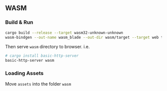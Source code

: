 ## WASM

### Build & Run

```sh
cargo build --release --target wasm32-unknown-unknown
wasm-bindgen --out-name wasm_blade --out-dir wasm/target --target web target/wasm32-unknown-unknown/release/blade.wasm
```

Then serve `wasm` directory to browser. i.e.

```sh
# cargo install basic-http-server
basic-http-server wasm
```

### Loading Assets
Move `assets` into the folder `wasm`
